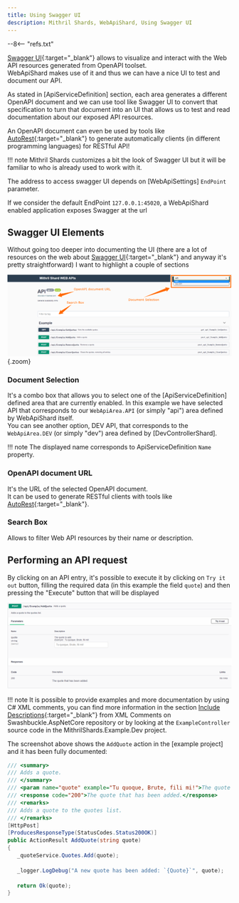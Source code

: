 ```yaml
---
title: Using Swagger UI
description: Mithril Shards, WebApiShard, Using Swagger UI
---
```


--8<-- "refs.txt"

[Swagger UI](https://swagger.io/tools/swagger-ui/){:target="_blank"} allows to visualize and interact with the Web API resources generated from OpenAPI toolset.  
WebApiShard makes use of it and thus we can have a nice UI to test and document our API.

As stated in [ApiServiceDefinition] section, each area generates a different OpenAPI document and we can use tool like Swagger UI to convert that specification to turn that document into an UI that allows us to test and read documentation about our exposed API resources.

An OpenAPI document can even be used by tools like [AutoRest](https://github.com/Azure/autorest){:target="_blank"} to generate automatically clients (in different programming languages) for RESTful API!

!!! note
	Mithril Shards customizes a bit the look of Swagger UI but it will be familiar to who is already used to work with it.

The address to access swagger UI depends on [WebApiSettings] `EndPoint` parameter.

If we consider the default EndPoint `127.0.0.1:45020`, a WebApiShard enabled application exposes Swagger at the url 



## Swagger UI Elements

Without going too deeper into documenting the UI (there are a lot of resources on the web about [Swagger UI](https://swagger.io/tools/swagger-ui/){:target="_blank"} and anyway it's pretty straightforward) I want to highlight a couple of sections

![image-20210326120313808](../../img/image-20210326120313808.png){.zoom}

### Document Selection  

It's a combo box that allows you to select one of the [ApiServiceDefinition] defined area that are currently enabled.
In this example we have selected API that corresponds to our `WebApiArea.API` (or simply "api") area defined by WebApiShard itself.  
You can see another option, DEV API, that corresponds to the `WebApiArea.DEV` (or simply "dev") area defined by [DevControllerShard].

!!! note
  	The displayed name corresponds to ApiServiceDefinition `Name` property.

### OpenAPI document URL

It's the URL of the selected OpenAPI document.  
It can be used to generate RESTful clients with tools like [AutoRest](https://github.com/Azure/autorest){:target="_blank"}.

### Search Box

Allows to filter Web API resources by their name or description.

## Performing an API request

By clicking on an API entry, it's possible to execute it by clicking on `Try it out` button, filling the required data (in this example the field `quote`) and then pressing the "Execute" button that will be displayed

![image-20210327205530223](../../img/image-20210327205530223.png)

!!! note
	It is possible to provide examples and more documentation by using C# XML comments, you can find more information in the section [Include Descriptions](https://github.com/domaindrivendev/Swashbuckle.AspNetCore#include-descriptions-from-xml-comments){:target="_blank"} from XML Comments on Swashbuckle.AspNetCore repository or by looking at the `ExampleController` source code in the MithrilShards.Example.Dev project.

The screenshot above shows the `AddQuote` action in the [example project] and it has been fully documented:

```c#
/// <summary>
/// Adds a quote.
/// </summary>
/// <param name="quote" example="Tu quoque, Brute, fili mi!">The quote to add.</param>
/// <response code="200">The quote that has been added.</response>
/// <remarks>
/// Adds a quote to the quotes list.
/// </remarks>
[HttpPost]
[ProducesResponseType(StatusCodes.Status200OK)]
public ActionResult AddQuote(string quote)
{
   _quoteService.Quotes.Add(quote);

   _logger.LogDebug("A new quote has been added: `{Quote}`", quote);

   return Ok(quote);
}
```

